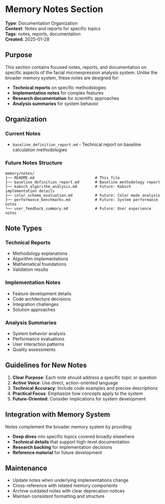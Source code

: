# Memory Notes Section

**Type**: Documentation Organization  
**Context**: Notes and reports for specific topics  
**Tags**: notes, reports, documentation  
**Created**: 2025-01-28

## Purpose

This section contains focused notes, reports, and documentation on specific aspects of the facial microexpression analysis system. Unlike the broader memory system, these notes are designed for:

- **Technical reports** on specific methodologies
- **Implementation notes** for complex features
- **Research documentation** for scientific approaches
- **Analysis summaries** for system behavior

## Organization

### Current Notes
- `baseline_definition_report.md` - Technical report on baseline calculation methodologies

### Future Notes Structure
```
memory/notes/
├── README.md                           # This file
├── baseline_definition_report.md       # Baseline methodology report
├── kabsch_algorithm_analysis.md        # Future: Kabsch implementation details
├── color_scheme_evaluation.md          # Future: Color mode analysis
├── performance_benchmarks.md           # Future: System performance notes
└── user_feedback_summary.md            # Future: User experience notes
```

## Note Types

### Technical Reports
- Methodology explanations
- Algorithm implementations
- Mathematical foundations
- Validation results

### Implementation Notes
- Feature development details
- Code architecture decisions
- Integration challenges
- Solution approaches

### Analysis Summaries
- System behavior analysis
- Performance evaluations
- User interaction patterns
- Quality assessments

## Guidelines for New Notes

1. **Clear Purpose**: Each note should address a specific topic or question
2. **Active Voice**: Use direct, action-oriented language
3. **Technical Accuracy**: Include code examples and precise descriptions
4. **Practical Focus**: Emphasize how concepts apply to the system
5. **Future-Oriented**: Consider implications for system development

## Integration with Memory System

Notes complement the broader memory system by providing:
- **Deep dives** into specific topics covered broadly elsewhere
- **Technical details** that support high-level documentation
- **Research backing** for implementation decisions
- **Reference material** for future development

## Maintenance

- Update notes when underlying implementations change
- Cross-reference with related memory components
- Archive outdated notes with clear deprecation notices
- Maintain consistent formatting and structure 